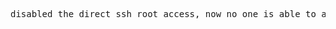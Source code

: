 <pre>
disabled the direct ssh root access, now no one is able to access it using the root@... command. But some distros already have the root disabled access on.
</pre>